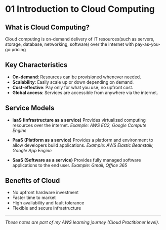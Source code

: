 # 01 Introduction to Cloud Computing

## What is Cloud Computing?
Cloud computing is on-demand delivery of IT resources(such as servers, storage, database, networking, software) over the internet with pay-as-you-go pricing

## Key Characteristics
- **On-demand**: Resources can be provisioned whenever needed.
- **Scalability**: Easily scale up or down depending on demand.
- **Cost-effective**: Pay only for what you use, no upfront cost.
- **Global access**: Services are accessible from anywhere via the internet.

## Service Models
- **IaaS (Infrastructure as a service)**
  Provides virtualized computing resources over the internet.
  *Example: AWS EC2, Google Compute Engine*
  
- **PaaS (Platform as a service)**
  Provides a platform and environment to allow developers build applications.
  *Example: AWS Elastic Beanstalk, Google App Engine*
  
- **SaaS (Software as a service)**
  Provides fully managed software applications to the end user.
  *Example: Gmail, Office 365*

## Benefits of Cloud
- No upfront hardware investment
- Faster time to market
- High availability and fault tolerance
- Flexible and secure infrastructure

---

*These notes are part of my AWS learning journey (Cloud Practitioner level).*
